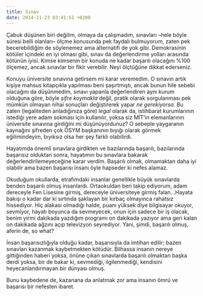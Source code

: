 ```yaml
---
title: Sınav
date: 2014-11-23 03:41:51 +0200
---
```


Çabuk düşünen biri değilim, olmaya da çalışmadım, sınavları –hele böyle
süresi belli olanları– ölçme konusunda pek faydalı bulmuyorum, zaten pek
becerebildiğim de söylenemez ama alternatifi de yok gibi. Demokrasinin
kötüler içindeki en iyi olması gibi, sınav da değerlendirme yolları
arasında kötünün iyisi. Kimse kimsenin bir konuda ne kadar başarılı
olacağını %100 ölçemez, ancak sınavlar bir fikir verebilir. Neyi
ölçtüğüne dikkat ederseniz.

Konuyu üniversite sınavına getirsem mi karar veremedim. O sınavın artık
kişiye mahsus kitapçıkla yapılması beni şaşırtmıştı, ancak bunun hile
sebebi olacağını da düşünmedim, sınavı yapanla değerlendiren aynı kurum
olduğuna göre, böyle *şifre koymakla* değil, pratik olarak sorgulanması
pek mümkün olmayan nihai sonuçları değiştirerek yapar *ne gerekiyorsa.*
Bu zaten (legaliteden anladığınıza göre) *legal* olarak da, istihbarat
kurumlarının istediği yere adam sokması için kullanılır, yoksa siz
MİT’in elemanlarının üniversite sınavına girdiğini mi düşünüyordunuz? O
sebeple yaygaranın kaynağını şifreden çok ÖSYM başkanının bıyığı olarak
görmek eğilimindeyim, bıyıksız olsa her şey farklı olabilirdi.

Hayatımda önemli sınavlara girdikten ve bazılarında başarılı,
bazılarında başarısız olduktan sonra, hayatımın bu sınavlara bakarak
değerlendirilemeyeceğine karar verdim. Başarılı olmak, olmamaktan daha
iyi olabilir ama bazen başarısı insanı öyle hapseder ki nefes alamaz.

Okuduğum okullarda, etrafımdaki insanlar genellikle büyük sınavlarda
benden başarılı olmuş insanlardı. Ortaokuldan beri takip ediyorum, adam
dereceyle Fen Lisesine girmiş, dereceyle üniversiteye girmiş
falan…Hayata bakışı o kadar dar ki sırtında şaklayan bir kırbaç
olmayınca rahatsız hissediyor. Hiç alakası olmadığı halde, puanı yüksek
diye bilgisayar okuyor, sevmiyor, hayatı boyunca da sevmeyecek, onun
için sadece bir iş olacak, benim yirmi dakikada yazdığım programı on
dakikada yazıyor ama geri kalan on dakikada ağzını açıp televizyon
seyrediyor. Yani, şimdi, başarılı olmuş, aferin de, so what?

İnsan başarısızlığıyla olduğu kadar, başarısıyla da imtihan edilir;
bazen sınavları kazanmak kaybetmekten kötüdür. Bilhassa insanın nereye
gittiğinden haberi yoksa, önüne çıkan sınavlarda başarılı olmaktan başka
derdi yoksa, bir de bakar ki, sevmediği, ilgilenmediği, kendisini
heyecanlandırmayan bir dünyası olmuş.

Bunu kaybedene de, kazanana da anlatmak zor ama insanın ömrü ve başarısı
bir nefesten ibaret.

